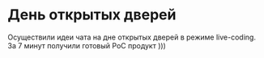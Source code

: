 # День открытых дверей

Осуществили идеи чата на дне открытых дверей в режиме live-coding.
За 7 минут получили готовый PoC продукт )))
